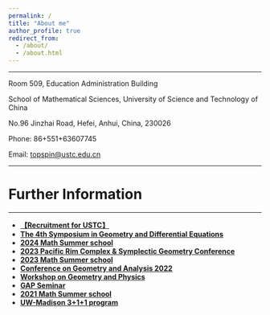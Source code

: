 ```yaml
---
permalink: /
title: "About me"
author_profile: true
redirect_from: 
  - /about/
  - /about.html
---
```

***
 Room 509, Education Administration Building  
 
 School of Mathematical Sciences, University of Science and Technology of China  
 
 No.96 Jinzhai Road, Hefei, Anhui, China, 230026

 Phone: 86+551+63607745                 
 
 Email: topspin@ustc.edu.cn


 
---

# Further Information

---

- **[【Recruitment for USTC】](https://employment.ustc.edu.cn/cn/indexnews.aspx?sign=635487875427187007#wcd)**
- **[The 4th Symposium in Geometry and Differential Equations](https://fsgde.casconf.cn/)**
- **[2024 Math Summer school](https://igp.ustc.edu.cn/2024/0409/c28839a637608/page.htm)**
- **[2023 Pacific Rim Complex & Symplectic Geometry Conference](https://2023prcsg.casconf.cn/)**
- **[2023 Math Summer school](https://igp.ustc.edu.cn/2023/0410/c28839a598247/page.htm)**
- **[Conference on Geometry and Analysis 2022](https://igp.ustc.edu.cn/2022/0602/c28837a557076/page.htm)**
- **[Workshop on Geometry and Physics](http://staff.ustc.edu.cn/~topspin/index-conference.html)**
- **[GAP Seminar](http://staff.ustc.edu.cn/~xinw09/)**
- **[2021 Math Summer school](https://igp.ustc.edu.cn/2024/0115/c28839a628331/page.htm)**
- **[UW-Madison 3+1+1 program](https://oic.ustc.edu.cn/?post_type=news&p=10154)**
